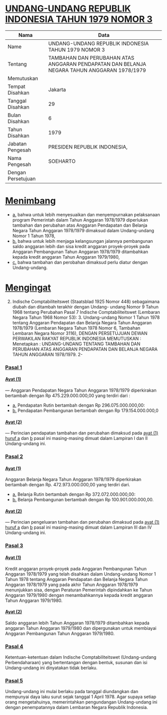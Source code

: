 # [UNDANG-UNDANG REPUBLIK INDONESIA TAHUN 1979 NOMOR 3](http://example.org/legal/peraturan/uu/1979/3)

| Nama | Data |
| ------ | ----- |
|Name|UNDANG-UNDANG REPUBLIK INDONESIA TAHUN 1979 NOMOR 3|
|Tentang| TAMBAHAN DAN PERUBAHAN ATAS ANGGARAN PENDAPATAN DAN BELANJA NEGARA TAHUN ANGGARAN 1978/1979|
|Memutuskan||
|Tempat Disahkan|Jakarta|
|Tanggal Disahkan|29|
|Bulan Disahkan|6|
|Tahun Disahkan|1979|
|Jabatan Pengesah|PRESIDEN REPUBLIK INDONESIA,|
|Nama Pengesah|SOEHARTO|
|Dengan Persetujuan||
# [Menimbang](http://example.org/legal/peraturan/uu/1979/3/menimbang)

* [a.](http://example.org/legal/peraturan/uu/1979/3/menimbang/huruf/a) bahwa untuk lebih menyesuaikan dan menyempurnakan pelaksanaan program Pemerintah dalam Tahun Anggaran 1978/1979 diperlukan tambahan dan perubahan atas Anggaran Pendapatan dan Belanja Negara Tahun Anggaran 1978/1979 dimaksud dalam Undang-undang Nomor 1 Tahun 1978,
* [b.](http://example.org/legal/peraturan/uu/1979/3/menimbang/huruf/b) bahwa untuk lebih menjaga kelangsungan jalannya pembangunan saldo anggaran lebih dan sisa kredit anggaran proyek-proyek pada Anggaran Pembangunan Tahun Anggaran 1978/1979 ditambahkan kepada kredit anggaran Tahun Anggaran 1979/1980,
* [c.](http://example.org/legal/peraturan/uu/1979/3/menimbang/huruf/c) bahwa tambahan dan perobahan dimaksud perlu diatur dengan Undang-undang.
# [Mengingat](http://example.org/legal/peraturan/uu/1979/3/mengingat)
 2. Indische Comptabiliteitswet (Staatsblad 1925 Nomor 448) sebagaimana diubah dan ditambah terakhir dengan Undang- undang Nomor 9 Tahun 1968 tentang Perubahan Pasal 7 Indische Comptabiliteitswet (Lembaran Negara Tahun 1968 Nomor 53): 3. Undang-undang Nomor 1 Tahun 1978 tentang Anggaran Pendapatan dan Belanja Negara Tahun Anggaran 1978/1979 (Lembaran Negara Tahun 1978 Nomor 6, Tambahan Lembaran Negara Nomor 3116), DENGAN PERSETUJUAN DEWAN PERWAKILAN RAKYAT REPUBLIK INDONESIA MEMUTUSKAN : Menetapkan : UNDANG-UNDANG TENTANG TAMBAHAN DAN PERUBAHAN ATAS ANGGARAN PENDAPATAN DAN BELANJA NEGARA TAHUN ANGGARAN 1978/1979. 2-

### [Pasal 1](http://example.org/legal/peraturan/uu/1979/3/pasal/0001)

#### [Ayat (1)](http://example.org/legal/peraturan/uu/1979/3/pasal/0001/versi/19790629/ayat/0001)
— Anggaran Pendapatan Negara Tahun Anggaran 1978/1979 diperkirakan bertambah dengan Rp 475.229.000.000,00 yang terdiri dari :
* [a.](http://example.org/legal/peraturan/uu/1979/3/pasal/0001/versi/19790629/ayat/0001/huruf/a) Pendapatan Rutin bertambah dengan Rp 296.075.000.000,00:
* [b.](http://example.org/legal/peraturan/uu/1979/3/pasal/0001/versi/19790629/ayat/0001/huruf/b) Pendapatan Pembangunan bertambah dengan Rp 179.154.000.000,0

#### [Ayat (2)](http://example.org/legal/peraturan/uu/1979/3/pasal/0001/versi/19790629/ayat/0002)
— Perincian pendapatan tambahan dan perubahan dimaksud pada [ayat (1)](http://example.org/legal/peraturan/uu/1979/3/pasal/0001/versi/19790629/ayat/0001) [huruf a](http://example.org/legal/peraturan/uu/1979/3/pasal/0001/versi/19790629/huruf/a) dan [b](http://example.org/legal/peraturan/uu/1979/3/pasal/0001/versi/19790629/ayat/0001/huruf/b) pasal ini masing-masing dimuat dalam Lampiran I dan II Undang-undang ini.


### [Pasal 2](http://example.org/legal/peraturan/uu/1979/3/pasal/0002)

#### [Ayat (1)](http://example.org/legal/peraturan/uu/1979/3/pasal/0002/versi/19790629/ayat/0001)
Anggaran Belanja Negara Tahun Anggaran 1978/1979 diperkirakan bertambah dengan Rp. 472.973.000.000,00 yang terdiri dari.
* [a.](http://example.org/legal/peraturan/uu/1979/3/pasal/0002/versi/19790629/ayat/0001/huruf/a) Belanja Rutin bertambah dengan Rp 372.072.000.000,00:
* [b.](http://example.org/legal/peraturan/uu/1979/3/pasal/0002/versi/19790629/ayat/0001/huruf/b) Belanja Pembangunan bertambah dengan Rp 100.901.000.000,00.

#### [Ayat (2)](http://example.org/legal/peraturan/uu/1979/3/pasal/0002/versi/19790629/ayat/0002)
— Perincian pengeluaran tambahan dan perubahan dimaksud pada [ayat (1)](http://example.org/legal/peraturan/uu/1979/3/pasal/0002/versi/19790629/ayat/0001) [huruf a](http://example.org/legal/peraturan/uu/1979/3/pasal/0002/versi/19790629/huruf/a) dan [b](http://example.org/legal/peraturan/uu/1979/3/pasal/0002/versi/19790629/ayat/0001/huruf/b) pasal ini masing-masing dimuat dalam Lampiran III dan IV Undang-undang ini.


### [Pasal 3](http://example.org/legal/peraturan/uu/1979/3/pasal/0003)

#### [Ayat (1)](http://example.org/legal/peraturan/uu/1979/3/pasal/0003/versi/19790629/ayat/0001)
Kredit anggaran proyek-proyek pada Anggaran Pembangunan Tahun Anggaran 1978/1979 yang telah disahkan dalam Undang-undang Nomor 1 Tahun 1978 tentang Anggaran Pendapatan dan Belanja Negara Tahun Anggaran 1978/1979 yang pada akhir Tahun Anggaran 1978/1979 menunjukkan sisa, dengan Peraturan Pemerintah dipindahkan ke Tahun Anggaran 1979/1980 dengan menambahkannya kepada kredit anggaran Tahun Anggaran 1979/1980.

#### [Ayat (2)](http://example.org/legal/peraturan/uu/1979/3/pasal/0003/versi/19790629/ayat/0002)
Saldo anggaran lebih Tahun Anggaran 1978/1979 ditambahkan kepada anggaran Tahun Anggaran 1979/1980 dan dipergunakan untuk membiayai Anggaran Pembangunan Tahun Anggaran 1979/1980.


### [Pasal 4](http://example.org/legal/peraturan/uu/1979/3/pasal/0004)
Ketentuan-ketentuan dalam Indische Comptabiliteitswet (Undang-undang Perbendaharaan) yang bertentangan dengan bentuk, susunan dan isi Undang-undang ini dinyatakan tidak berlaku.


### [Pasal 5](http://example.org/legal/peraturan/uu/1979/3/pasal/0005)
Undang-undang ini mulai berlaku pada tanggal diundangkan dan mempunyai daya laku surut sejak tanggal 1 April 1978. Agar supaya setiap orang mengetahuinya, memerintahkan pengundangan Undang-undang ini dengan penempatannya dalam Lembaran Negara Republik Indonesia.
